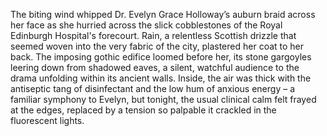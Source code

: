 The biting wind whipped Dr. Evelyn Grace Holloway’s auburn braid across her face as she hurried across the slick cobblestones of the Royal Edinburgh Hospital's forecourt.  Rain, a relentless Scottish drizzle that seemed woven into the very fabric of the city, plastered her coat to her back.  The imposing gothic edifice loomed before her, its stone gargoyles leering down from shadowed eaves, a silent, watchful audience to the drama unfolding within its ancient walls. Inside, the air was thick with the antiseptic tang of disinfectant and the low hum of anxious energy – a familiar symphony to Evelyn, but tonight, the usual clinical calm felt frayed at the edges, replaced by a tension so palpable it crackled in the fluorescent lights.
